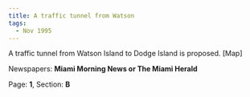 ```yaml
---  
title: A traffic tunnel from Watson  
tags:  
  - Nov 1995  
---  
```

  
A traffic tunnel from Watson Island to Dodge Island is proposed. [Map]  
  
Newspapers: **Miami Morning News or The Miami Herald**  
  
Page: **1**, Section: **B** 
